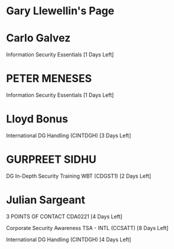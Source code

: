 # Gary Llewellin's Page




# Carlo Galvez


Information Security Essentials [1 Days Left]



# PETER MENESES


Information Security Essentials [1 Days Left]



# Lloyd Bonus


International DG Handling (CINTDGH) [3 Days Left]



# GURPREET SIDHU


DG In-Depth Security Training WBT (CDGST1) [2 Days Left]



# Julian Sargeant


3 POINTS OF CONTACT CDA0221 [4 Days Left]

Corporate Security Awareness TSA - INTL (CCSATT) [8 Days Left]

International DG Handling (CINTDGH) [4 Days Left]



